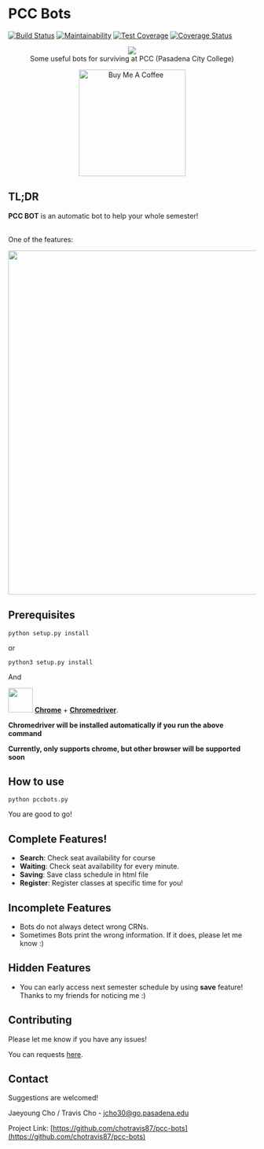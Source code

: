 


# PCC Bots
[![Build Status](https://travis-ci.com/chotravis87/pcc-bots.svg?branch=master)](https://travis-ci.com/chotravis87/pcc-bots)
[![Maintainability](https://api.codeclimate.com/v1/badges/a22346d663b0c616adf4/maintainability)](https://codeclimate.com/github/chotravis87/pcc-bots/maintainability)
[![Test Coverage](https://api.codeclimate.com/v1/badges/a22346d663b0c616adf4/test_coverage)](https://codeclimate.com/github/chotravis87/pcc-bots/test_coverage)
[![Coverage Status](https://coveralls.io/repos/github/chotravis87/pcc-bots/badge.svg?branch=master)](https://coveralls.io/github/chotravis87/pcc-bots?branch=master)

<p align="center">
<a href="https://github.com/chotravis87">
<img src="https://i.imgur.com/987BSZn.jpg">
</img>
</a>
<br />Some useful bots for surviving at PCC (Pasadena City College)
</p>

<p align="center">
<a href="https://www.buymeacoffee.com/chotravis87" target="_blank">
<img src="https://cdn.buymeacoffee.com/buttons/v2/default-violet.png" alt="Buy Me A Coffee" width="217">
</a>
</p>


## TL;DR

**PCC BOT** is an automatic bot to help your whole semester!

<br />One of the features:

<img src="https://i.imgur.com/lkut6pn.gif" width="700">

## Prerequisites

`python setup.py install`

or

`python3 setup.py install`

And

<img src="https://storage.googleapis.com/gweb-uniblog-publish-prod/images/Chrome__logo.max-500x500.png" width="50"> [**Chrome**](https://chrome.google.com) + [**Chromedriver**](https://chromedriver.chromium.org/downloads).

**Chromedriver will be installed automatically if you run the above command**

**Currently, only supports chrome, but other browser will be supported soon**


## How to use

`python pccbots.py`

You are good to go!

## Complete Features!

* **Search**: Check seat availability for course 
* **Waiting**: Check seat availability for every minute.
* **Saving**: Save class schedule in html file
* **Register**: Register classes at specific time for you!


## Incomplete Features
- Bots do not always detect wrong CRNs.
- Sometimes Bots print the wrong information. If it does, please let me know :)

## Hidden Features
- You can early access next semester schedule by using **save** feature! Thanks to my friends for noticing me :)

## Contributing

Please let me know if you have any issues!

You can requests [here](https://github.com/chotravis87/pcc-bots/issues).

## Contact

 Suggestions are welcomed!

Jaeyoung Cho / Travis Cho - jcho30@go.pasadena.edu

Project Link: [https://github.com/chotravis87/pcc-bots](https://github.com/chotravis87/pcc-bots)
